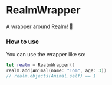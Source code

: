 # RealmWrapper
A wrapper around Realm! 🎁

### How to use

You can use the wrapper like so:

```swift
let realm = RealmWrapper()
realm.add(Animal(name: "Tom", age: 3))
// realm.objects(Animal.self) == 1
```
